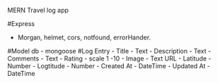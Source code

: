 MERN Travel log app

#Express
  - Morgan, helmet, cors, notfound, errorHander.

#Model db - mongoose
  #Log Entry
    - Title - Text
    - Description - Text
    - Comments - Text
    - Rating - scale 1 -10
    - Image - Text URL
    - Latitude - Number
    - Logtitude - Number
    - Created At  - DateTime
    - Updated At - DateTime

